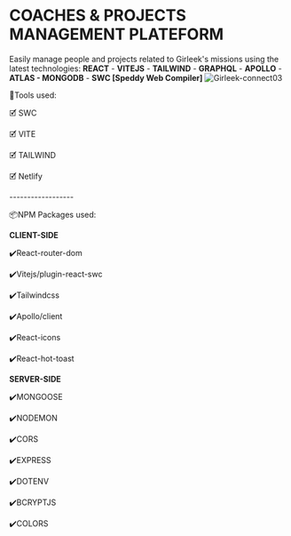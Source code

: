# COACHES & PROJECTS MANAGEMENT PLATEFORM
Easily manage people and projects related to Girleek's missions using the latest technologies: **REACT** - **VITEJS** - **TAILWIND** - **GRAPHQL** -  **APOLLO** - **ATLAS - MONGODB** - **SWC [Speddy Web Compiler]** 
![Girleek-connect03](https://user-images.githubusercontent.com/98230162/218570916-17e780a9-1bf7-492c-8504-1ed5e31e42cd.PNG)

<p>🧰Tools used:</p>
<p>🗹 SWC</p>
<p>🗹 VITE</p>
<p>🗹 TAILWIND</p>
<p>🗹 Netlify</p>
<p>------------------</p>
<p>📦NPM Packages used:</p>

**CLIENT-SIDE**
<p>✔️React-router-dom</p>
<p>✔️Vitejs/plugin-react-swc</p>
<p>✔️Tailwindcss</p>
<p>✔️Apollo/client</p>
<p>✔️React-icons</p>
<p>✔️React-hot-toast</p>


**SERVER-SIDE**
<p>✔️MONGOOSE</p>
<p>✔️NODEMON</p>
<p>✔️CORS</p>
<p>✔️EXPRESS</p>
<p>✔️DOTENV</p>
<p>✔️BCRYPTJS</p>
<p>✔️COLORS</p>
